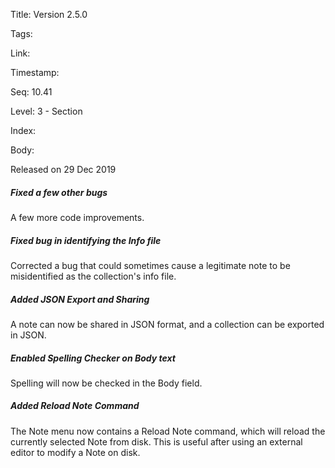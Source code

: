 Title: Version 2.5.0 

Tags:  

Link: 

Timestamp:  

Seq: 10.41 

Level: 3 - Section 

Index:  

Body: 

Released on 29 Dec 2019
 
##### Fixed a few other bugs

A few more code improvements. 

 
##### Fixed bug in identifying the Info file

Corrected a bug that could sometimes cause a legitimate note to be misidentified as the collection's info file. 

 
##### Added JSON Export and Sharing

A note can now be shared in JSON format, and a collection can be exported in JSON. 

 
##### Enabled Spelling Checker on Body text

Spelling will now be checked in the Body field. 

 
##### Added Reload Note Command

The Note menu now contains a Reload Note command, which will reload the currently selected Note from disk. This is useful after using an external editor to modify a Note on disk. 

